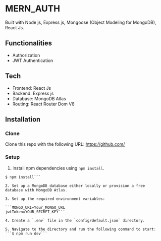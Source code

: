 # MERN_AUTH

Built with Node js, Express js, Mongoose (Object Modeling for MongoDB), React Js.

## Functionalities

- Authorization
- JWT Authentication

## Tech

- Frontend: React Js
- Backend: Express js
- Database: MongoDB Atlas
- Routing: React Router Dom V6

## Installation

### Clone

Clone this repo with the following URL: https://github.com/

### Setup

1. Install npm dependencies using `npm install`.

```$ cd client && npm install
$ npm install```

2. Set up a MongoDB database either locally or provision a free database with MongoDB Atlas.

3. Set up the required environment variables:

```MONGO_URI=Your_MONGO_URL
jwtToken=YOUR_SECRET_KEY```

4. Create a `.env` file in the `config/default.json` directory.

5. Navigate to the directory and run the following command to start:
```$ npm run dev```
